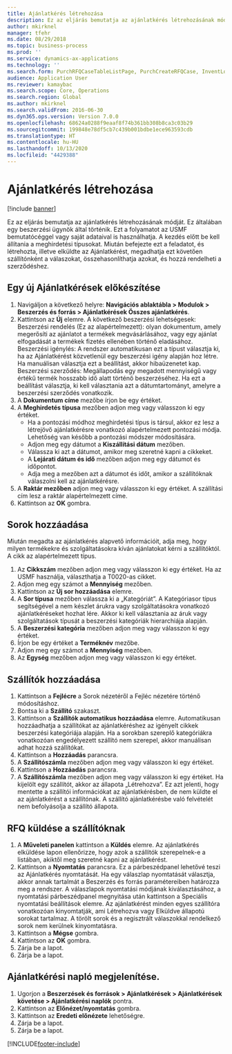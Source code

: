 ```yaml
---
title: Ajánlatkérés létrehozása
description: Ez az eljárás bemutatja az ajánlatkérés létrehozásának módját.
author: mkirknel
manager: tfehr
ms.date: 08/29/2018
ms.topic: business-process
ms.prod: ''
ms.service: dynamics-ax-applications
ms.technology: ''
ms.search.form: PurchRFQCaseTableListPage, PurchCreateRFQCase, InventLocationIdLookup, PurchRFQCaseTable, InventItemIdLookupSimple, EcoResCategorySingleLookup, UnitOfMeasureLookup, PurchRFQEditLines, PurchRFQEditLinesPrintOptions, VendRFQJournal, SrsReportViewerForm
audience: Application User
ms.reviewer: kamaybac
ms.search.scope: Core, Operations
ms.search.region: Global
ms.author: mkirknel
ms.search.validFrom: 2016-06-30
ms.dyn365.ops.version: Version 7.0.0
ms.openlocfilehash: 68624a0288f9eaaf8f74b361bb308b8ca3c03b29
ms.sourcegitcommit: 199848e78df5cb7c439b001bdbe1ece963593cdb
ms.translationtype: HT
ms.contentlocale: hu-HU
ms.lasthandoff: 10/13/2020
ms.locfileid: "4429388"
---
```

# <a name="create-a-request-for-quotation"></a>Ajánlatkérés létrehozása

[!include [banner](../../includes/banner.md)]

Ez az eljárás bemutatja az ajánlatkérés létrehozásának módját. Ez általában egy beszerzési ügynök által történik. Ezt a folyamatot az USMF bemutatócéggel vagy saját adataival is használhatja. A kezdés előtt be kell állítania a meghirdetési típusokat. Miután befejezte ezt a feladatot, és létrehozta, illetve elküldte az Ajánlatkérést, megadhatja ezt követően szállítónként a válaszokat, összehasonlíthatja azokat, és hozzá rendelheti a szerződéshez.


## <a name="prepare-a-new-rfq"></a>Egy új Ajánlatkérések előkészítése
1. Navigáljon a következő helyre: **Navigációs ablaktábla > Modulok > Beszerzés és forrás > Ajánlatkérések Összes ajánlatkérés**.
2. Kattintson az **Új** elemre.
    A következő beszerzési lehetségesek: Beszerzési rendelés (Ez az alapértelmezett): olyan dokumentum, amely megerősíti az ajánlatot a termékek megvásárlásához, vagy egy ajánlat elfogadását a termékek fizetés ellenében történő eladásához. Beszerzési igénylés: A rendszer automatikusan ezt a típust választja ki, ha az Ajánlatkérést közvetlenül egy beszerzési igény alapján hoz létre. Ha manuálisan választja ezt a beállítást, akkor hibaüzenetet kap. Beszerzési szerződés: Megállapodás egy megadott mennyiségű vagy értékű termék hosszabb idő alatt történő beszerzéséhez. Ha ezt a beállítást választja, ki kell választania azt a dátumtartományt, amelyre a beszerzési szerződés vonatkozik.  
3. A **Dokumentum címe** mezőbe írjon be egy értéket.
4. A **Meghirdetés típusa** mezőben adjon meg vagy válasszon ki egy értéket.
    + Ha a pontozási módhoz meghirdetési típus is társul, akkor ez lesz a létrejövő ajánlatkérésre vonatkozó alapértelmezett pontozási módja. Lehetőség van később a pontozási módszer módosítására.  
    + Adjon meg egy dátumot a **Kiszállítási dátum** mezőben.  
    + Válassza ki azt a dátumot, amikor meg szeretné kapni a cikkeket.  
    + A **Lejárati dátum és idő** mezőben adjon meg egy dátumot és időpontot.  
    + Adja meg a mezőben azt a dátumot és időt, amikor a szállítóknak válaszolni kell az ajánlatkérésre.  
5. A **Raktár mezőben** adjon meg vagy válasszon ki egy értéket. A szállítási cím lesz a raktár alapértelmezett címe.  
6. Kattintson az **OK** gombra.

## <a name="add-lines"></a>Sorok hozzáadása

Miután megadta az ajánlatkérés alapvető információit, adja meg, hogy milyen termékekre és szolgáltatásokra kíván ajánlatokat kérni a szállítóktól. A cikk az alapértelmezett típus.

1. Az **Cikkszám** mezőben adjon meg vagy válasszon ki egy értéket. Ha az USMF használja, választhatja a T0020-as cikket.  
2. Adjon meg egy számot a **Mennyiség** mezőben.
3. Kattintson az **Új sor hozzáadása** elemre.
4. A **Sor típusa** mezőben válassza ki a „Kategóriát”. A Kategóriasor típus segítségével a nem készlet árukra vagy szolgáltatásokra vonatkozó ajánlatkéréseket hozhat lére. Akkor ki kell választania az áruk vagy szolgáltatások típusát a beszerzési kategóriák hierarchiája alapján.  
5. A **Beszerzési kategória** mezőben adjon meg vagy válasszon ki egy értéket.
6. Írjon be egy értéket a **Terméknév** mezőbe.
7. Adjon meg egy számot a **Mennyiség** mezőben.
8. Az **Egység** mezőben adjon meg vagy válasszon ki egy értéket.

## <a name="add-vendors"></a>Szállítók hozzáadása
1. Kattintson a **Fejlécre** a Sorok nézetéről a Fejléc nézetére történő módosításhoz. 
2. Bontsa ki a **Szállító** szakaszt.
3. Kattintson a **Szállítók automatikus hozzáadása** elemre. Automatikusan hozzáadhatja a szállítókat az ajánlatkéréshez az igényelt cikkek beszerzési kategóriája alapján. Ha a sorokban szereplő kategóriákra vonatkozóan engedélyezett szállító nem szerepel, akkor manuálisan adhat hozzá szállítókat.  
4. Kattintson a **Hozzáadás** parancsra.
5. A **Szállítószámla** mezőben adjon meg vagy válasszon ki egy értéket.
6. Kattintson a **Hozzáadás** parancsra.
7. A **Szállítószámla** mezőben adjon meg vagy válasszon ki egy értéket. Ha kijelölt egy szállítót, akkor az állapota „Létrehozva”. Ez azt jelenti, hogy mentette a szállítói információkat az ajánlatkérésben, de nem küldte el az ajánlatkérést a szállítónak. A szállító ajánlatkérésbe való felvételét nem befolyásolja a szállító állapota.  

## <a name="send-the-rfq-to-vendors"></a>RFQ küldése a szállítóknak
1. A **Műveleti panelen** kattintson a **Küldés** elemre. Az ajánlatkérés elküldése lapon ellenőrizze, hogy azok a szállítók szerepelnek-e a listában, akiktől meg szeretné kapni az ajánlatkérést.  
2. Kattintson a **Nyomtatás** parancsra. Ez a párbeszédpanel lehetővé teszi az Ajánlatkérés nyomtatását. Ha egy válaszlap nyomtatását választja, akkor annak tartalmát a Beszerzés és forrás paramétereiben határozza meg a rendszer. A válaszlapok nyomtatási módjának kiválasztásához, a nyomtatási párbeszédpanel megnyitása után kattintson a Speciális nyomtatási beállítások elemre. Az ajánlatkérést minden egyes szállítóra vonatkozóan kinyomtatják, ami Létrehozva vagy Elküldve állapotú sorokat tartalmaz. A törölt sorok és a regisztrált válaszokkal rendelkező sorok nem kerülnek kinyomtatásra.   
3. Kattintson a **Mégse** gombra.
4. Kattintson az **OK** gombra.
5. Zárja be a lapot.
6. Zárja be a lapot.

## <a name="view-the-rfq-journal"></a>Ajánlatkérési napló megjelenítése.
1. Ugorjon a **Beszerzések és források > Ajánlatkérések > Ajánlatkérések követése > Ajánlatkérési naplók** pontra.
2. Kattintson az **Előnézet/nyomtatás** gombra.
3. Kattintson az **Eredeti előnézete** lehetőségre.
4. Zárja be a lapot.
5. Zárja be a lapot.



[!INCLUDE[footer-include](../../../includes/footer-banner.md)]